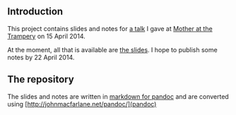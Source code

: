 ## Introduction

This project contains slides and notes for [a talk](http://www.thetrampery.com/legal-fundamentals-for-startups-with-francis-davey-talk-qa-and-surgery/) I gave at [Mother at the Trampery](http://www.thetrampery.com/) on 15 April 2014.

At the moment, all that is available are [the slides](slides/intro-slides.html). I hope to publish some notes by 22 April 2014.

## The repository
The slides and notes are written in [markdown for pandoc](http://johnmacfarlane.net/pandoc/demo/example9/pandocs-markdown.html) and are converted using [http://johnmacfarlane.net/pandoc/](pandoc)
